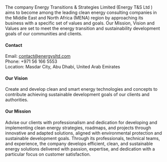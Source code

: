 



The company Energy Transitions & Strategies Limited (Energy T&S Ltd ) aims to become among the leading clean energy consulting companies in the Middle East and North Africa (MENA) region by approaching its business with a specific set of values and goals. Our Mission, Vision and Values are set to meet the energy transition and sustainability development goals of our communities and clients.

#### Contact

Email: contact@energysltd.com\
Phone: +971 56 166 5553\
Location: Masdar City, Abu Dhabi, United Arab Emirates

#### Our Vision
Create and develop clean and smart energy technologies and concepts to contribute achieving sustainable development goals of our clients and authorities. 

#### Our Mission
Advise our clients with professionalism and dedication for developing and implementing clean energy strategies, roadmaps, and projects through innovative and adapted solutions, aligned with environmental protection and sustainable development goals. Through its professionals, technical teams, and experience, the company develops efficient, clean, and sustainable energy solutions delivered with passion, expertise, and dedication with a particular focus on customer satisfaction.

